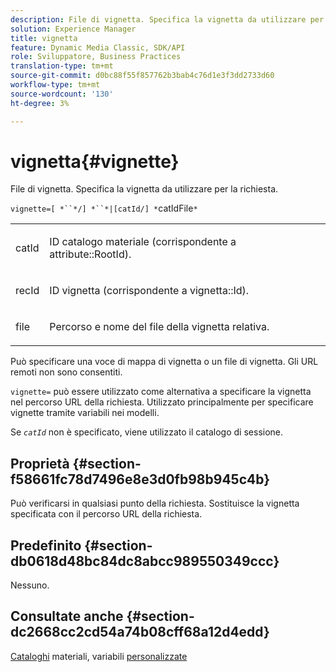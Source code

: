 ```yaml
---
description: File di vignetta. Specifica la vignetta da utilizzare per la richiesta.
solution: Experience Manager
title: vignetta
feature: Dynamic Media Classic, SDK/API
role: Sviluppatore, Business Practices
translation-type: tm+mt
source-git-commit: d0bc88f55f857762b3bab4c76d1e3f3dd2733d60
workflow-type: tm+mt
source-wordcount: '130'
ht-degree: 3%

---
```



# vignetta{#vignette}

File di vignetta. Specifica la vignetta da utilizzare per la richiesta.

`vignette=[ *``*/] *``*|[catId/] *`catIdFile`*`

<table id="simpletable_432EC5501CA3431B83A762C3EE4E8DD2"> 
 <tr class="strow"> 
  <td class="stentry"> <p><span class="varname"> catId</span> </p> </td> 
  <td class="stentry"> <p>ID catalogo materiale (corrispondente a <span class="codeph"> attribute::RootId</span>). </p></td> 
 </tr> 
 <tr class="strow"> 
  <td class="stentry"> <p><span class="varname"> recId</span> </p></td> 
  <td class="stentry"> <p>ID vignetta (corrispondente a <span class="codeph"> vignetta::Id</span>). </p></td> 
 </tr> 
 <tr class="strow"> 
  <td class="stentry"> <p><span class="varname"> file</span> </p></td> 
  <td class="stentry"> <p>Percorso e nome del file della vignetta relativa. </p></td> 
 </tr> 
</table>

Può specificare una voce di mappa di vignetta o un file di vignetta. Gli URL remoti non sono consentiti.

`vignette=` può essere utilizzato come alternativa a specificare la vignetta nel percorso URL della richiesta. Utilizzato principalmente per specificare vignette tramite variabili nei modelli.

Se *`catId`* non è specificato, viene utilizzato il catalogo di sessione.

## Proprietà {#section-f58661fc78d7496e8e3d0fb98b945c4b}

Può verificarsi in qualsiasi punto della richiesta. Sostituisce la vignetta specificata con il percorso URL della richiesta.

## Predefinito {#section-db0618d48bc84dc8abcc989550349ccc}

Nessuno.

## Consultate anche {#section-dc2668cc2cd54a74b08cff68a12d4edd}

[Cataloghi](../../../../../ir-api/http-protocol/image-rendering-api-ref/c-ir-http-protocol-ref/c-ir-http-protocol-syntax-and-features/c-ir-http-material-catalogs/c-ir-http-material-catalogs.md#concept-772742c1688f420a88a56f5136ad1db2) materiali, variabili  [personalizzate](../../../../../ir-api/http-protocol/image-rendering-api-ref/c-ir-http-protocol-ref/c-ir-http-protocol-syntax-and-features/c-ir-custom-variables/c-ir-custom-variables.md#concept-8a1d9a50d09a4b7b97b8c83365971f96)

